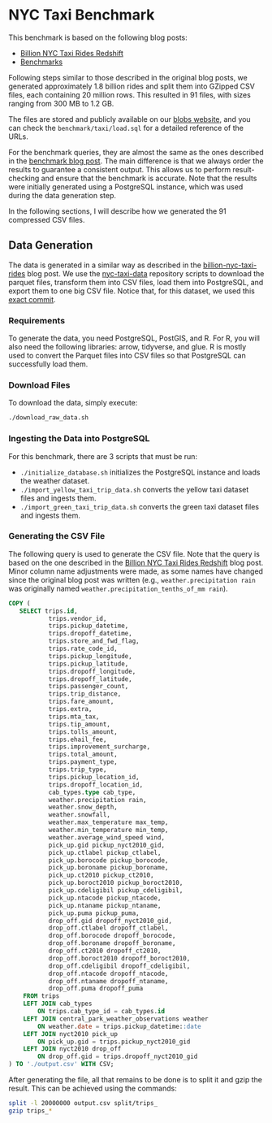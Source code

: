 # NYC Taxi Benchmark

This benchmark is based on the following blog posts:
- [Billion NYC Taxi Rides Redshift](https://tech.marksblogg.com/billion-nyc-taxi-rides-redshift.html)
- [Benchmarks](https://tech.marksblogg.com/benchmarks.html)

Following steps similar to those described in the original blog posts, we generated approximately 1.8 billion rides and split them into GZipped CSV files, each containing 20 million rows. This resulted in 91 files, with sizes ranging from 300 MB to 1.2 GB.

The files are stored and publicly available on our [blobs website](https://blobs.duckdb.org/data/nyc-taxi-dataset), and you can check the `benchmark/taxi/load.sql` for a detailed reference of the URLs.

For the benchmark queries, they are almost the same as the ones described in the [benchmark blog post](https://tech.marksblogg.com/benchmarks.html). The main difference is that we always order the results to guarantee a consistent output. This allows us to perform result-checking and ensure that the benchmark is accurate. Note that the results were initially generated using a PostgreSQL instance, which was used during the data generation step.

In the following sections, I will describe how we generated the 91 compressed CSV files.

## Data Generation
The data is generated in a similar way as described in the [billion-nyc-taxi-rides](https://tech.marksblogg.com/billion-nyc-taxi-rides-redshift.html) blog post.
We use the [nyc-taxi-data](https://github.com/toddwschneider/nyc-taxi-data) repository scripts to download the parquet files, transform them into CSV files, load them into PostgreSQL, and export them to one big CSV file.
Notice that, for this dataset, we used this [exact commit](https://github.com/toddwschneider/nyc-taxi-data/commit/c65ad8332a44f49770644b11576c0529b40bbc76).

### Requirements
To generate the data, you need PostgreSQL, PostGIS, and R.
For R, you will also need the following libraries: arrow, tidyverse, and glue. R is mostly used to convert the Parquet files into CSV files so that PostgreSQL can successfully load them.

### Download Files
To download the data, simply execute:
```bash
./download_raw_data.sh
```

### Ingesting the Data into PostgreSQL
For this benchmark, there are 3 scripts that must be run:
* `./initialize_database.sh` initializes the PostgreSQL instance and loads the weather dataset.
* `./import_yellow_taxi_trip_data.sh` converts the yellow taxi dataset files and ingests them.
* `./import_green_taxi_trip_data.sh` converts the green taxi dataset files and ingests them.

### Generating the CSV File
The following query is used to generate the CSV file. Note that the query is based on the one described in the [Billion NYC Taxi Rides Redshift](https://tech.marksblogg.com/billion-nyc-taxi-rides-redshift.html) blog post. Minor column name adjustments were made, as some names have changed since the original blog post was written (e.g., `weather.precipitation rain` was originally named `weather.precipitation_tenths_of_mm rain`).

```sql
COPY (
   SELECT trips.id,
           trips.vendor_id,
           trips.pickup_datetime,
           trips.dropoff_datetime,
           trips.store_and_fwd_flag,
           trips.rate_code_id,
           trips.pickup_longitude,
           trips.pickup_latitude,
           trips.dropoff_longitude,
           trips.dropoff_latitude,
           trips.passenger_count,
           trips.trip_distance,
           trips.fare_amount,
           trips.extra,
           trips.mta_tax,
           trips.tip_amount,
           trips.tolls_amount,
           trips.ehail_fee,
           trips.improvement_surcharge,
           trips.total_amount,
           trips.payment_type,
           trips.trip_type,
           trips.pickup_location_id,
           trips.dropoff_location_id,
           cab_types.type cab_type,
           weather.precipitation rain,
           weather.snow_depth,
           weather.snowfall,
           weather.max_temperature max_temp,
           weather.min_temperature min_temp,
           weather.average_wind_speed wind,
           pick_up.gid pickup_nyct2010_gid,
           pick_up.ctlabel pickup_ctlabel,
           pick_up.borocode pickup_borocode,
           pick_up.boroname pickup_boroname,
           pick_up.ct2010 pickup_ct2010,
           pick_up.boroct2010 pickup_boroct2010,
           pick_up.cdeligibil pickup_cdeligibil,
           pick_up.ntacode pickup_ntacode,
           pick_up.ntaname pickup_ntaname,
           pick_up.puma pickup_puma,
           drop_off.gid dropoff_nyct2010_gid,
           drop_off.ctlabel dropoff_ctlabel,
           drop_off.borocode dropoff_borocode,
           drop_off.boroname dropoff_boroname,
           drop_off.ct2010 dropoff_ct2010,
           drop_off.boroct2010 dropoff_boroct2010,
           drop_off.cdeligibil dropoff_cdeligibil,
           drop_off.ntacode dropoff_ntacode,
           drop_off.ntaname dropoff_ntaname,
           drop_off.puma dropoff_puma
    FROM trips
    LEFT JOIN cab_types
        ON trips.cab_type_id = cab_types.id
    LEFT JOIN central_park_weather_observations weather
        ON weather.date = trips.pickup_datetime::date
    LEFT JOIN nyct2010 pick_up
        ON pick_up.gid = trips.pickup_nyct2010_gid
    LEFT JOIN nyct2010 drop_off
        ON drop_off.gid = trips.dropoff_nyct2010_gid
) TO './output.csv' WITH CSV;
```

After generating the file, all that remains to be done is to split it and gzip the result. This can be achieved using the commands:
```bash
split -l 20000000 output.csv split/trips_
gzip trips_*
```
